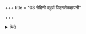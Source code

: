 +++
title = "03 रोहिणी वभ्रुर्वा पिङ्गलैकहायनी"

+++

<details><summary>थिते</summary>

रोहिणी वभ्रुर्वा पिङ्गलैकहायनी द्विहायनी वा सोमक्रयणी ३
</details>
